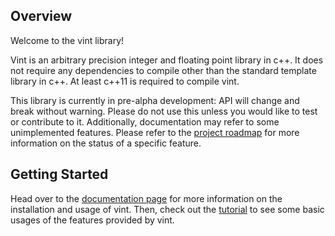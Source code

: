 ## Overview

Welcome to the vint library!

Vint is an arbitrary precision integer and floating point library in c++. It does not require any dependencies to compile other than the standard template library in c++. At least c++11 is required to compile vint.

This library is currently in pre-alpha development: API will change and break without warning. Please do not use this unless you would like to test or contribute to it. Additionally, documentation may refer to some unimplemented features. Please refer to the [project roadmap](https://somedudex.github.io/vint/home#project-roadmap) for more information on the status of a specific feature.

## Getting Started

Head over to the [documentation page](https://somedudex.github.io/vint/home) for more information on the installation and usage of vint. Then, check out the [tutorial](https://somedudex.github.io/vint/tutorial) to see some basic usages of the features provided by vint.
